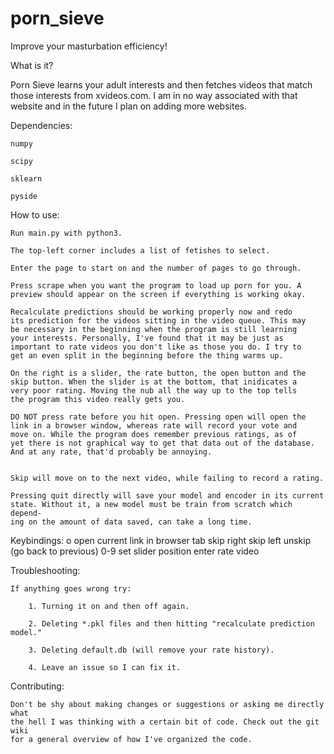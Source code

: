 # porn_sieve
Improve your masturbation efficiency!


What is it?

Porn Sieve learns your adult interests and then fetches videos
that match those interests from xvideos.com. I am in no way
associated with that website and in the future I plan on adding
more websites.


Dependencies:

    numpy

    scipy

    sklearn

    pyside


How to use:

    Run main.py with python3.

    The top-left corner includes a list of fetishes to select.

    Enter the page to start on and the number of pages to go through.
    
    Press scrape when you want the program to load up porn for you. A
    preview should appear on the screen if everything is working okay.

    Recalculate predictions should be working properly now and redo
    its prediction for the videos sitting in the video queue. This may
    be necessary in the beginning when the program is still learning
    your interests. Personally, I've found that it may be just as
    important to rate videos you don't like as those you do. I try to
    get an even split in the beginning before the thing warms up.

    On the right is a slider, the rate button, the open button and the
    skip button. When the slider is at the bottom, that inidicates a
    very poor rating. Moving the nub all the way up to the top tells
    the program this video really gets you.

    DO NOT press rate before you hit open. Pressing open will open the
    link in a browser window, whereas rate will record your vote and
    move on. While the program does remember previous ratings, as of
    yet there is not graphical way to get that data out of the database.
    And at any rate, that'd probably be annoying.


    Skip will move on to the next video, while failing to record a rating.

    Pressing quit directly will save your model and encoder in its current
    state. Without it, a new model must be train from scratch which depend-
    ing on the amount of data saved, can take a long time.


Keybindings:
    o       open current link in browser
    tab     skip
    right   skip
    left    unskip (go back to previous)
    0-9     set slider position
    enter   rate video


Troubleshooting:

    If anything goes wrong try:

        1. Turning it on and then off again.

        2. Deleting *.pkl files and then hitting "recalculate prediction model."

        3. Deleting default.db (will remove your rate history).

        4. Leave an issue so I can fix it.

Contributing:

    Don't be shy about making changes or suggestions or asking me directly what
    the hell I was thinking with a certain bit of code. Check out the git wiki
    for a general overview of how I've organized the code.
